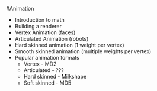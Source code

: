 #Animation

* Introduction to math
* Building a renderer
* Vertex Animation (faces)
* Articulated Animation (robots)
* Hard skinned animation (1 weight per vertex)
* Smooth skinned animation (multiple weights per vertex)
* Popular animation formats
  * Vertex - MD2
  * Articulated - ???
  * Hard skinned - Milkshape
  * Soft skinned - MD5 